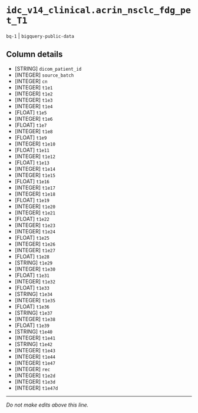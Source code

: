 # `idc_v14_clinical.acrin_nsclc_fdg_pet_T1`
`bq-1` | `bigquery-public-data`

## Column details
* [STRING]    `dicom_patient_id`
* [INTEGER]   `source_batch`
* [INTEGER]   `cn`
* [INTEGER]   `t1e1`
* [INTEGER]   `t1e2`
* [INTEGER]   `t1e3`
* [INTEGER]   `t1e4`
* [FLOAT]     `t1e5`
* [INTEGER]   `t1e6`
* [FLOAT]     `t1e7`
* [INTEGER]   `t1e8`
* [FLOAT]     `t1e9`
* [INTEGER]   `t1e10`
* [FLOAT]     `t1e11`
* [INTEGER]   `t1e12`
* [FLOAT]     `t1e13`
* [INTEGER]   `t1e14`
* [INTEGER]   `t1e15`
* [FLOAT]     `t1e16`
* [INTEGER]   `t1e17`
* [INTEGER]   `t1e18`
* [FLOAT]     `t1e19`
* [INTEGER]   `t1e20`
* [INTEGER]   `t1e21`
* [FLOAT]     `t1e22`
* [INTEGER]   `t1e23`
* [INTEGER]   `t1e24`
* [FLOAT]     `t1e25`
* [INTEGER]   `t1e26`
* [INTEGER]   `t1e27`
* [FLOAT]     `t1e28`
* [STRING]    `t1e29`
* [INTEGER]   `t1e30`
* [FLOAT]     `t1e31`
* [INTEGER]   `t1e32`
* [FLOAT]     `t1e33`
* [STRING]    `t1e34`
* [INTEGER]   `t1e35`
* [FLOAT]     `t1e36`
* [STRING]    `t1e37`
* [INTEGER]   `t1e38`
* [FLOAT]     `t1e39`
* [STRING]    `t1e40`
* [INTEGER]   `t1e41`
* [STRING]    `t1e42`
* [INTEGER]   `t1e43`
* [INTEGER]   `t1e44`
* [INTEGER]   `t1e47`
* [INTEGER]   `rec`
* [INTEGER]   `t1e2d`
* [INTEGER]   `t1e3d`
* [INTEGER]   `t1e47d`

-------------------------------------------------------------------------------
*Do not make edits above this line.*
